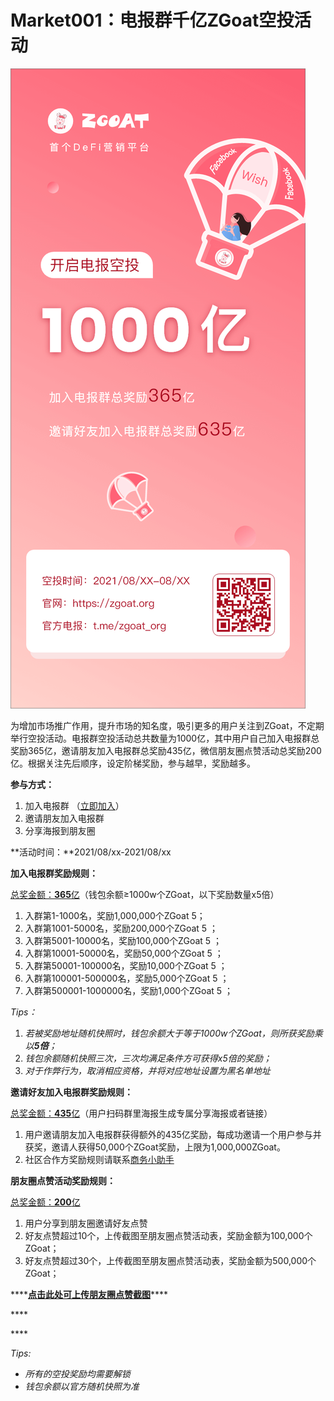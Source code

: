 # Market001：电报群千亿ZGoat空投活动

![](../../.gitbook/assets/1.png)

为增加市场推广作用，提升市场的知名度，吸引更多的用户关注到ZGoat，不定期举行空投活动。电报群空投活动总共数量为1000亿，其中用户自己加入电报群总奖励365亿，邀请朋友加入电报群总奖励435亿，微信朋友圈点赞活动总奖励200亿。根据关注先后顺序，设定阶梯奖励，参与越早，奖励越多。

**参与方式：**

1. 加入电报群 （[立即加入](http://zgoat.org)）
2. 邀请朋友加入电报群
3. 分享海报到朋友圈

**活动时间：**2021/08/xx-2021/08/xx

**加入电报群奖励规则：**

[总奖金额：**365**亿](https://zgoat.org)（钱包余额≥1000w个ZGoat，以下奖励数量x5倍）

1. 入群第1-1000名，奖励1,000,000个ZGoat 5；
2. 入群第1001-5000名，奖励200,000个ZGoat 5 ；
3. 入群第5001-10000名，奖励100,000个ZGoat 5 ；
4. 入群第10001-50000名，奖励50,000个ZGoat 5 ；
5. 入群第50001-100000名，奖励10,000个ZGoat 5 ；
6. 入群第100001-500000名，奖励5,000个ZGoat 5 ；
7. 入群第500001-1000000名，奖励1,000个ZGoat 5 ；

_Tips：_

1. _若被奖励地址随机快照时，钱包余额大于等于1000w个ZGoat，则所获奖励乘以**5倍**；_
2. _钱包余额随机快照三次，三次均满足条件方可获得x5倍的奖励；_
3. _对于作弊行为，取消相应资格，并将对应地址设置为黑名单地址_



**邀请好友加入电报群奖励规则：**

[总奖金额：**435**亿](https://zgoat.org)（用户扫码群里海报生成专属分享海报或者链接）

1. 用户邀请朋友加入电报群获得额外的435亿奖励，每成功邀请一个用户参与并获奖，邀请人获得50,000个ZGoat奖励，上限为1,000,000ZGoat。
2. 社区合作方奖励规则请联系[商务小助手](../../qi-ta/lian-xi-wo-men.md)



**朋友圈点赞活动奖励规则：**

[总奖金额：**200**亿](https://zgoat.org)

1. 用户分享到朋友圈邀请好友点赞
2. 好友点赞超过10个，上传截图至朋友圈点赞活动表，奖励金额为100,000个ZGoat；
3. 好友点赞超过30个，上传截图至朋友圈点赞活动表，奖励金额为500,000个ZGoat；

\*\*\*\*[**点击此处可上传朋友圈点赞截图**](https://zgoat.org)\*\*\*\*

\*\*\*\*

\*\*\*\*

_Tips:_ 

* _所有的空投奖励均需要解锁_
* _钱包余额以官方随机快照为准_

